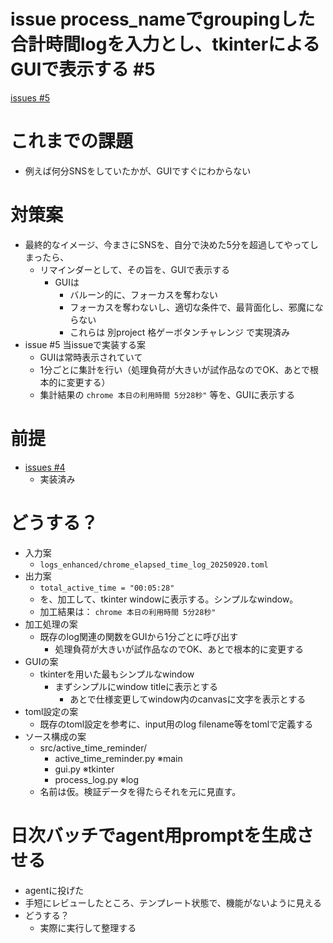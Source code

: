 # issue process_nameでgroupingした合計時間logを入力とし、tkinterによるGUIで表示する #5
[issues #5](https://github.com/cat2151/cat-active-window-logger/issues/5)

# これまでの課題
- 例えば何分SNSをしていたかが、GUIですぐにわからない

# 対策案
- 最終的なイメージ、今まさにSNSを、自分で決めた5分を超過してやってしまったら、
    - リマインダーとして、その旨を、GUIで表示する
        - GUIは
            - バルーン的に、フォーカスを奪わない
            - フォーカスを奪わないし、適切な条件で、最背面化し、邪魔にならない
            - これらは 別project 格ゲーボタンチャレンジ で実現済み
- issue #5 当issueで実装する案
    - GUIは常時表示されていて
    - 1分ごとに集計を行い（処理負荷が大きいが試作品なのでOK、あとで根本的に変更する）
    - 集計結果の `chrome 本日の利用時間 5分28秒"` 等を、GUIに表示する

# 前提
- [issues #4](https://github.com/cat2151/cat-active-window-logger/issues/4)
    - 実装済み

# どうする？
- 入力案
    - `logs_enhanced/chrome_elapsed_time_log_20250920.toml`
- 出力案
    - `total_active_time = "00:05:28"`
    - を、加工して、tkinter windowに表示する。シンプルなwindow。
    - 加工結果は： `chrome 本日の利用時間 5分28秒"`
- 加工処理の案
    - 既存のlog関連の関数をGUIから1分ごとに呼び出す
        - 処理負荷が大きいが試作品なのでOK、あとで根本的に変更する
- GUIの案
    - tkinterを用いた最もシンプルなwindow
        - まずシンプルにwindow titleに表示とする
            - あとで仕様変更してwindow内のcanvasに文字を表示とする
- toml設定の案
    - 既存のtoml設定を参考に、input用のlog filename等をtomlで定義する
- ソース構成の案
    - src/active_time_reminder/
        - active_time_reminder.py ※main
        - gui.py ※tkinter
        - process_log.py ※log
    - 名前は仮。検証データを得たらそれを元に見直す。

# 日次バッチでagent用promptを生成させる
- agentに投げた
- 手短にレビューしたところ、テンプレート状態で、機能がないように見える
- どうする？
    - 実際に実行して整理する
